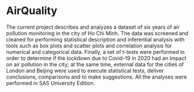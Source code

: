 # AirQuality
The current project describes and analyzes a dataset of six years of air pollution monitoring in the city of Ho Chi Minh. The data was screened and cleaned for performing statistical description and inferential analysis with tools such as box plots and scatter plots and correlation analysis for numerical and categorical data. Finally, a set of t-tests were performed in order to determine if the lockdown due to Covid-19 in 2020 had an impact on air pollution in the city; at the same time, external data for the cities of London and Beijing were used to execute statistical tests, deliver conclusions, comparisons and to make suggestions. All the analyses were performed in SAS University Edition.
